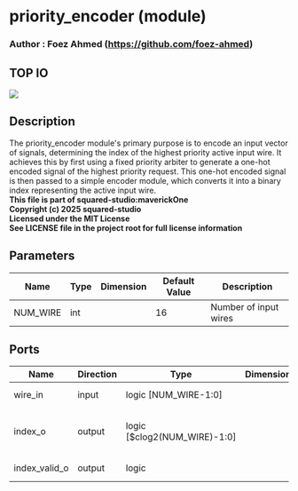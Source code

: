 # priority_encoder (module)

### Author : Foez Ahmed (https://github.com/foez-ahmed)

## TOP IO
<img src="./priority_encoder_top.svg">

## Description

The priority_encoder module's primary purpose is to encode an input vector of signals, determining
the index of the highest priority active input wire. It achieves this by first using a fixed
priority arbiter to generate a one-hot encoded signal of the highest priority request. This one-hot
encoded signal is then passed to a simple encoder module, which converts it into a binary index
representing the active input wire.
<br>**This file is part of squared-studio:maverickOne**
<br>**Copyright (c) 2025 squared-studio**
<br>**Licensed under the MIT License**
<br>**See LICENSE file in the project root for full license information**

## Parameters
|Name|Type|Dimension|Default Value|Description|
|-|-|-|-|-|
|NUM_WIRE|int||16|Number of input wires|

## Ports
|Name|Direction|Type|Dimension|Description|
|-|-|-|-|-|
|wire_in|input|logic [NUM_WIRE-1:0]||Input vector of wires|
|index_o|output|logic [$clog2(NUM_WIRE)-1:0]||Output index of the highest priority wire|
|index_valid_o|output|logic||Output is valid|
